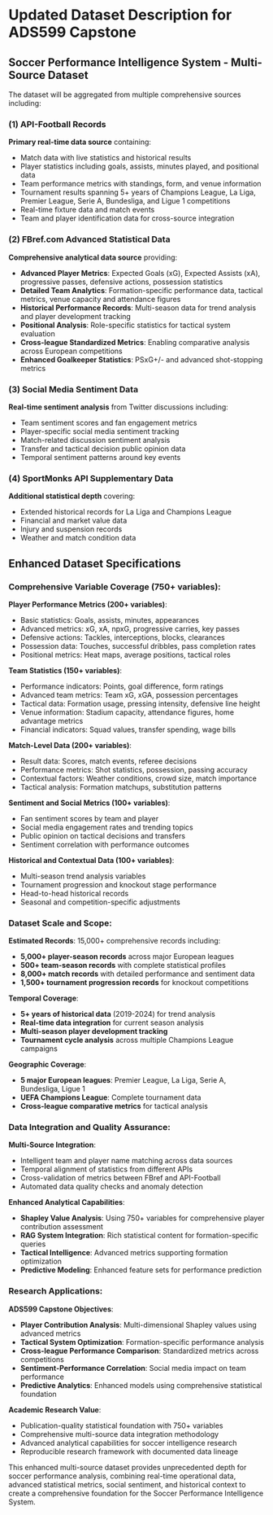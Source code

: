 # Updated Dataset Description for ADS599 Capstone

## Soccer Performance Intelligence System - Multi-Source Dataset

The dataset will be aggregated from multiple comprehensive sources including:

### (1) API-Football Records
**Primary real-time data source** containing:
- Match data with live statistics and historical results
- Player statistics including goals, assists, minutes played, and positional data
- Team performance metrics with standings, form, and venue information
- Tournament results spanning 5+ years of Champions League, La Liga, Premier League, Serie A, Bundesliga, and Ligue 1 competitions
- Real-time fixture data and match events
- Team and player identification data for cross-source integration

### (2) FBref.com Advanced Statistical Data
**Comprehensive analytical data source** providing:
- **Advanced Player Metrics**: Expected Goals (xG), Expected Assists (xA), progressive passes, defensive actions, possession statistics
- **Detailed Team Analytics**: Formation-specific performance data, tactical metrics, venue capacity and attendance figures
- **Historical Performance Records**: Multi-season data for trend analysis and player development tracking
- **Positional Analysis**: Role-specific statistics for tactical system evaluation
- **Cross-league Standardized Metrics**: Enabling comparative analysis across European competitions
- **Enhanced Goalkeeper Statistics**: PSxG+/- and advanced shot-stopping metrics

### (3) Social Media Sentiment Data
**Real-time sentiment analysis** from Twitter discussions including:
- Team sentiment scores and fan engagement metrics
- Player-specific social media sentiment tracking
- Match-related discussion sentiment analysis
- Transfer and tactical decision public opinion data
- Temporal sentiment patterns around key events

### (4) SportMonks API Supplementary Data
**Additional statistical depth** covering:
- Extended historical records for La Liga and Champions League
- Financial and market value data
- Injury and suspension records
- Weather and match condition data

## Enhanced Dataset Specifications

### **Comprehensive Variable Coverage (750+ variables)**:

**Player Performance Metrics (200+ variables)**:
- Basic statistics: Goals, assists, minutes, appearances
- Advanced metrics: xG, xA, npxG, progressive carries, key passes
- Defensive actions: Tackles, interceptions, blocks, clearances
- Possession data: Touches, successful dribbles, pass completion rates
- Positional metrics: Heat maps, average positions, tactical roles

**Team Statistics (150+ variables)**:
- Performance indicators: Points, goal difference, form ratings
- Advanced team metrics: Team xG, xGA, possession percentages
- Tactical data: Formation usage, pressing intensity, defensive line height
- Venue information: Stadium capacity, attendance figures, home advantage metrics
- Financial indicators: Squad values, transfer spending, wage bills

**Match-Level Data (200+ variables)**:
- Result data: Scores, match events, referee decisions
- Performance metrics: Shot statistics, possession, passing accuracy
- Contextual factors: Weather conditions, crowd size, match importance
- Tactical analysis: Formation matchups, substitution patterns

**Sentiment and Social Metrics (100+ variables)**:
- Fan sentiment scores by team and player
- Social media engagement rates and trending topics
- Public opinion on tactical decisions and transfers
- Sentiment correlation with performance outcomes

**Historical and Contextual Data (100+ variables)**:
- Multi-season trend analysis variables
- Tournament progression and knockout stage performance
- Head-to-head historical records
- Seasonal and competition-specific adjustments

### **Dataset Scale and Scope**:

**Estimated Records**: 15,000+ comprehensive records including:
- **5,000+ player-season records** across major European leagues
- **500+ team-season records** with complete statistical profiles
- **8,000+ match records** with detailed performance and sentiment data
- **1,500+ tournament progression records** for knockout competitions

**Temporal Coverage**: 
- **5+ years of historical data** (2019-2024) for trend analysis
- **Real-time data integration** for current season analysis
- **Multi-season player development tracking**
- **Tournament cycle analysis** across multiple Champions League campaigns

**Geographic Coverage**:
- **5 major European leagues**: Premier League, La Liga, Serie A, Bundesliga, Ligue 1
- **UEFA Champions League**: Complete tournament data
- **Cross-league comparative metrics** for tactical analysis

### **Data Integration and Quality Assurance**:

**Multi-Source Integration**:
- Intelligent team and player name matching across data sources
- Temporal alignment of statistics from different APIs
- Cross-validation of metrics between FBref and API-Football
- Automated data quality checks and anomaly detection

**Enhanced Analytical Capabilities**:
- **Shapley Value Analysis**: Using 750+ variables for comprehensive player contribution assessment
- **RAG System Integration**: Rich statistical content for formation-specific queries
- **Tactical Intelligence**: Advanced metrics supporting formation optimization
- **Predictive Modeling**: Enhanced feature sets for performance prediction

### **Research Applications**:

**ADS599 Capstone Objectives**:
- **Player Contribution Analysis**: Multi-dimensional Shapley values using advanced metrics
- **Tactical System Optimization**: Formation-specific performance analysis
- **Cross-league Performance Comparison**: Standardized metrics across competitions
- **Sentiment-Performance Correlation**: Social media impact on team performance
- **Predictive Analytics**: Enhanced models using comprehensive statistical foundation

**Academic Research Value**:
- Publication-quality statistical foundation with 750+ variables
- Comprehensive multi-source data integration methodology
- Advanced analytical capabilities for soccer intelligence research
- Reproducible research framework with documented data lineage

This enhanced multi-source dataset provides unprecedented depth for soccer performance analysis, combining real-time operational data, advanced statistical metrics, social sentiment, and historical context to create a comprehensive foundation for the Soccer Performance Intelligence System.
